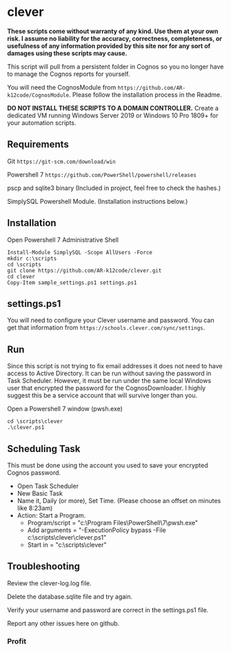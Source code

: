 # clever
**These scripts come without warranty of any kind. Use them at your own risk. I assume no liability for the accuracy, correctness, completeness, or usefulness of any information provided by this site nor for any sort of damages using these scripts may cause.**

This script will pull from a persistent folder in Cognos so you no longer have to manage the Cognos reports for yourself.

You will need the CognosModule from ````https://github.com/AR-k12code/CognosModule````. Please follow the installation process in the Readme.

**DO NOT INSTALL THESE SCRIPTS TO A DOMAIN CONTROLLER.** Create a dedicated VM running Windows Server 2019 or Windows 10 Pro 1809+ for your automation scripts.

## Requirements
Git ````https://git-scm.com/download/win````

Powershell 7 ````https://github.com/PowerShell/powershell/releases````

pscp and sqlite3 binary (Included in project, feel free to check the hashes.)

SimplySQL Powershell Module. (Installation instructions below.)

## Installation
Open Powershell 7 Administrative Shell
````
Install-Module SimplySQL -Scope AllUsers -Force
mkdir c:\scripts
cd \scripts
git clone https://github.com/AR-k12code/clever.git
cd clever
Copy-Item sample_settings.ps1 settings.ps1
````

## settings.ps1
You will need to configure your Clever username and password. You can get that information from ````https://schools.clever.com/sync/settings````.

## Run
Since this script is not trying to fix email addresses it does not need to have access to Active Directory. It can be run without saving the password in Task Scheduler. However, it must be run under the same local Windows user that encrypted the password for the CognosDownloader. I highly suggest this be a service account that will survive longer than you.

Open a Powershell 7 window (pwsh.exe)
````
cd \scripts\clever
.\clever.ps1
````

## Scheduling Task
This must be done using the account you used to save your encrypted Cognos password.

* Open Task Scheduler
* New Basic Task
* Name it, Daily (or more), Set Time. (Please choose an offset on minutes like 8:23am)
* Action: Start a Program.
    * Program/script = "c:\Program Files\PowerShell\7\pwsh.exe"
    * Add arguments = "-ExecutionPolicy bypass -File c:\scripts\clever\clever.ps1"
    * Start in = "c:\scripts\clever"


## Troubleshooting
Review the clever-log.log file.

Delete the database.sqlite file and try again.

Verify your username and password are correct in the settings.ps1 file.

Report any other issues here on github.

### Profit